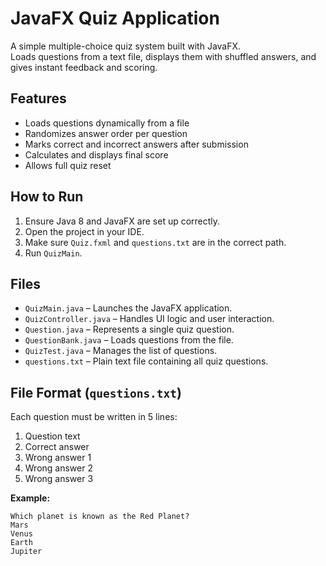 # JavaFX Quiz Application

A simple multiple-choice quiz system built with JavaFX.  
Loads questions from a text file, displays them with shuffled answers, and gives instant feedback and scoring.

## Features
- Loads questions dynamically from a file  
- Randomizes answer order per question  
- Marks correct and incorrect answers after submission  
- Calculates and displays final score  
- Allows full quiz reset

## How to Run
1. Ensure Java 8 and JavaFX are set up correctly.  
2. Open the project in your IDE.  
3. Make sure `Quiz.fxml` and `questions.txt` are in the correct path.  
4. Run `QuizMain`.

## Files
- `QuizMain.java` – Launches the JavaFX application.  
- `QuizController.java` – Handles UI logic and user interaction.  
- `Question.java` – Represents a single quiz question.  
- `QuestionBank.java` – Loads questions from the file.  
- `QuizTest.java` – Manages the list of questions.  
- `questions.txt` – Plain text file containing all quiz questions.  

## File Format (`questions.txt`)
Each question must be written in 5 lines:  
1. Question text  
2. Correct answer  
3. Wrong answer 1  
4. Wrong answer 2  
5. Wrong answer 3

**Example:**
```
Which planet is known as the Red Planet?
Mars
Venus
Earth
Jupiter
```
